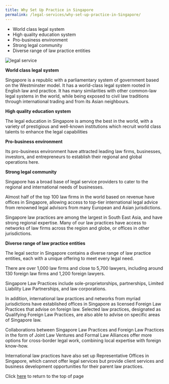 ```yaml
---
title: Why Set Up Practice in Singapore
permalink: /legal-services/why-set-up-practice-in-Singapore/
---
```


 - World class legal system
 - High quality education system
 - Pro-business environment
 - Strong legal community
 - Diverse range of law practice entities

![legal service](/images/mock-07-why-singapore-law.jpg)

**World class legal system**

Singapore is a republic with a parliamentary system of government based on the Westminster model. It has a world-class legal system rooted in English law and practice. It has many similarities with other common-law legal systems in the world, while being exposed to civil law traditions through international trading and from its Asian neighbours.

**High quality education system**

The legal education in Singapore is among the best in the world, with a variety of prestigious and well-known institutions which recruit world class talents to enhance the legal capabilities

**Pro-business environment**

Its pro-business environment have attracted leading law firms, businesses, investors, and entrepreneurs to establish their regional and global operations here.

**Strong legal community**

Singapore has a broad base of legal service providers to cater to the regional and international needs of businesses.

Almost half of the top 100 law firms in the world based on revenue have offices in Singapore, allowing access to top-tier international legal advice from renowned legal advisors from many European and Asian jurisdictions.

Singapore law practices are among the largest in South East Asia, and have strong regional expertise. Many of our law practices have access to networks of law firms across the region and globe, or offices in other jurisdictions.

**Diverse range of law practice entities**

The legal sector in Singapore contains a diverse range of law practice entities, each with a unique offering to meet every legal need.

There are over 1,000 law firms and close to 5,700 lawyers, including around 130 foreign law firms and 1,200 foreign lawyers.

Singapore Law Practices include sole-proprietorships, partnerships, Limited Liability Law Partnerships, and law corporations.

In addition, international law practices and networks from myriad jurisdictions have established offices in Singapore as licensed Foreign Law Practices that advise on foreign law. Selected law practices, designated as Qualifying Foreign Law Practices, are also able to advise on specific areas of Singapore law.

Collaborations between Singapore Law Practices and Foreign Law Practices in the form of Joint Law Ventures and Formal Law Alliances offer more options for cross-border legal work, combining local expertise with foreign know-how.

International law practices have also set up Representative Offices in Singapore, which cannot offer legal services but provide client services and business development opportunities for their parent law practices.

Click [here](#top) to return to the top of page
